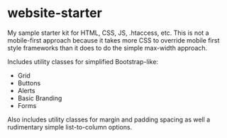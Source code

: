 # website-starter
My sample starter kit for HTML, CSS, JS, .htaccess, etc. This is not a mobile-first approach because it takes more CSS to override mobile first style frameworks than it does to do the simple max-width approach.

Includes utility classes for simplified Bootstrap-like:

* Grid
* Buttons
* Alerts
* Basic Branding
* Forms

Also includes utility classes for margin and padding spacing as well a rudimentary simple list-to-column options.

